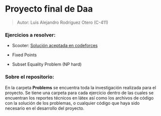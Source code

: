 # Proyecto final de Daa

> Autor: Luis Alejandro Rodríguez Otero (C-411)

### Ejercicios a resolver:

- Scooter: [Solución aceptada en codeforces](https://codeforces.com/contest/1949/submission/281794207)

- Fixed Points

- Subset Equality Problem (NP hard)

### Sobre el repositorio:

En la carpeta **Problems** se encuentra toda la investigación realizada para el proyecto. Se tiene una carpeta para cada ejercicio dentro de las cuales se encuentran los reportes técnicos en látex así como los archivos de código con la solución de los problemas, o cualquier código que haya sido necesario en el desarrollo del proyecto.